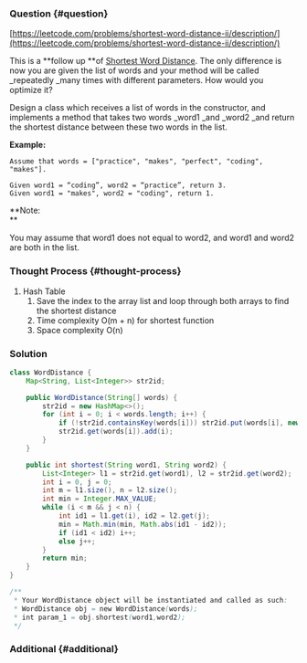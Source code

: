 ### Question {#question}

[https://leetcode.com/problems/shortest-word-distance-ii/description/](https://leetcode.com/problems/shortest-word-distance-ii/description/)

This is a **follow up **of [Shortest Word Distance](https://leetcode.com/problems/shortest-word-distance). The only difference is now you are given the list of words and your method will be called \_repeatedly \_many times with different parameters. How would you optimize it?

Design a class which receives a list of words in the constructor, and implements a method that takes two words \_word1 \_and \_word2 \_and return the shortest distance between these two words in the list.

**Example:**

```
Assume that words = ["practice", "makes", "perfect", "coding", "makes"].

Given word1 = “coding”, word2 = “practice”, return 3.
Given word1 = "makes", word2 = "coding", return 1.
```

**Note:  
**

You may assume that word1 does not equal to word2, and word1 and word2 are both in the list.

### Thought Process {#thought-process}

1. Hash Table
   1. Save the index to the array list and loop through both arrays to find the shortest distance
   2. Time complexity O\(m + n\) for shortest function
   3. Space complexity O\(n\)

### Solution

```java
class WordDistance {
    Map<String, List<Integer>> str2id;

    public WordDistance(String[] words) {
        str2id = new HashMap<>();
        for (int i = 0; i < words.length; i++) {
            if (!str2id.containsKey(words[i])) str2id.put(words[i], new ArrayList<>());
            str2id.get(words[i]).add(i);
        }
    }

    public int shortest(String word1, String word2) {
        List<Integer> l1 = str2id.get(word1), l2 = str2id.get(word2);
        int i = 0, j = 0;
        int m = l1.size(), n = l2.size();
        int min = Integer.MAX_VALUE;
        while (i < m && j < n) {
            int id1 = l1.get(i), id2 = l2.get(j);
            min = Math.min(min, Math.abs(id1 - id2));
            if (id1 < id2) i++;
            else j++;
        }
        return min;
    }
}

/**
 * Your WordDistance object will be instantiated and called as such:
 * WordDistance obj = new WordDistance(words);
 * int param_1 = obj.shortest(word1,word2);
 */
```

### Additional {#additional}



